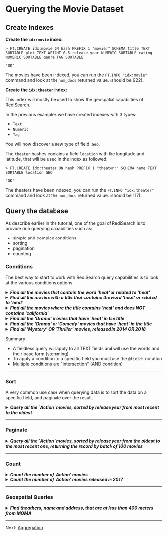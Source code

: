 # Querying the Movie Dataset

## Create Indexes


**Create the `idx:movie` index:**

```
> FT.CREATE idx:movie ON hash PREFIX 1 "movie:" SCHEMA title TEXT SORTABLE plot TEXT WEIGHT 0.5 release_year NUMERIC SORTABLE rating NUMERIC SORTABLE genre TAG SORTABLE

"OK"
```

The movies have been indexed, you can run the `FT.INFO "idx:movie"` command and look at the `num_docs` returned value. (should be 922).

**Create the `idx:theater` index:**

This index will mostly be used to show the geospatial capabilties of RediSearch.

In the previous examples we have created indexes with 3 types:

* `Text`
* `Numeric`
* `Tag`

You will now discover a new type of field: `Geo`.

The `theater` hashes contains a field `location` with the longitude and latitude, that will be used in the index as followed:

```
> FT.CREATE idx:theater ON hash PREFIX 1 "theater:" SCHEMA name TEXT SORTABLE location GEO

"OK"
```

The theaters have been indexed, you can run the `FT.INFO "idx:theater"` command and look at the `num_docs` returned value. (should be 117).

## Query the database

As describe earlier in the tutorial, one of the goal of RediSearch is to provide rich querying capabilities such as:

* simple and complex conditions
* sorting
* pagination
* counting


### Conditions

The best way to start to work with RediSearch queriy capabilities is to look at the various conditions options.


<details> 
  <summary>
  <i><b>
  Find all the movies that contain the word 'heat' or related to 'heat'
  </b></i>
  </summary>

```
> FT.SEARCH "idx:movie" "heat" RETURN 2 title plot

1) (integer) 4
2) "movie:1141"
3) 1) "title"
   2) "Heat"
   3) "plot"
   4) "A group of professional bank robbers start to feel the heat from police when they unknowingly leave a clue at their latest heist."
4) "movie:818"
5) 1) "title"
   2) "California Heat"
   3) "plot"
   4) "A lifeguard bets he can be true to just one woman."
6) "movie:736"
7) 1) "title"
   2) "Chicago Justice"
   3) "plot"
   4) "The State's Attorney's dedicated team of prosecutors and investigators navigates heated city politics and controversy head-on,while fearlessly pursuing justice."
8) "movie:1109"
9) 1) "title"
   2) "Love & Hip Hop: Miami"
   3) "plot"
   4) "'Love and Hip Hop Miami' turns up the heat and doesn't hold back in making the 305 the place to be. Multi-platinum selling hip-hop legend Trick Daddy is back in the studio collaborating ..."

```

The first line contains the number of documents (`4`) that matche the query condition, then the list of movies.

This query is a "fieldless" condition, this means that the query engine has:
* search into all the TEXT fields of the index(`title` and `plot`)
* for the word `heat` and related words, this is why the movie:736 is returned since it has the word `heated` in the plot ([stemming](https://oss.redislabs.com/redisearch/Stemming/))
* returned the result sorted by the score, remember that the title as a weigt of 1.0, and the plot a weight of 0.5. So when the word or related words are found in the title the score is bigger.
---
</details>



<details> 
  <summary>
  <i><b>
    Find all the movies with a title that contains the word 'heat' or related to 'heat'
  </b></i>
  </summary>

In this case you have to set the criteria to a the field title using the `@title` notation.

```
> FT.SEARCH "idx:movie" "@title:heat" RETURN 2 title plot
1) (integer) 2
2) "movie:1141"
3) 1) "title"
   2) "Heat"
   3) "plot"
   4) "A group of professional bank robbers start to feel the heat from police when they unknowingly leave a clue at their latest heist."
4) "movie:818"
5) 1) "title"
   2) "California Heat"
   3) "plot"
   4) "A lifeguard bets he can be true to just one woman."

```

So only 2 movies are returned.

---
</details>


<details> 
  <summary>
  <i><b>
  Find all the movies where the title contains 'heat' and does NOT contains 'california'
  </b></i>
  </summary>

For this you add parenthesis around the field condition and add the `-` sign to 'california'.

```
> FT.SEARCH "idx:movie" "@title:(heat -california)" RETURN 2 title plot
1) (integer) 1
2) "movie:1141"
3) 1) "title"
   2) "Heat"
   3) "plot"
   4) "A group of professional bank robbers start to feel the heat from police when they unknowingly leave a clue at their latest heist."

```

Only one movie is returned.

If you do not put the `( .. )` the `-california` condition will be applied to all the text fields.

You can do a test with the  folllowing queries:

```
> FT.SEARCH "idx:movie" "@title:(heat -woman)" RETURN 2 title plot
```

```
> FT.SEARCH "idx:movie" "@title:heat -woman" RETURN 2 title plot
```

As you can see the first query only search for woman in the title and return two movies "Heat" and "California Heat", where the second queries will eliminate "California Heat" from the list since the plot contains the word `woman`.

---
</details>



<details> 
  <summary>
  <i><b>
  Find all the 'Drama' movies that have 'heat' in the title
  </b></i>
  </summary>

As you have seen earlier the movie index contains the:
* the `title` and plot as TEXT
* the `genre` as TAG.

You have seen ealier how to put a condition to a TEXT field.

The [TAG](https://oss.redislabs.com/redisearch/Tags/) is a little bit different as the index engine does not do any stemming.

To set a condition on this field you must use the `@field:{value}` notation, the `{...}` indicates that it is a TAG condition


```
>  FT.SEARCH "idx:movie" "@title:(heat) @genre:{Drama} " RETURN 3 title plot genre
1) (integer) 1
2) "movie:1141"
3) 1) "title"
   2) "Heat"
   3) "plot"
   4) "A group of professional bank robbers start to feel the heat from police when they unknowingly leave a clue at their latest heist."
   5) "genre"
   6) "Drama"
```

As you can see this query is applying for condition on two different fields with a exact match on the TAG.

TAG is the structure to use when you want to do exact match condition on string/words.
---
</details>


<details> 
  <summary>
  <i><b>
  Find all the 'Drama' or 'Comedy' movies that have 'heat' in the title
  </b></i>
  </summary>

This is very similar to the previous query, you can pass a list of value with the `|` to represent the OR.


```
> FT.SEARCH "idx:movie" "@title:(heat)  @genre:{Drama|Comedy} " RETURN 3 title plot genre

1) (integer) 2
2) "movie:1141"
3) 1) "title"
   2) "Heat"
   3) "plot"
   4) "A group of professional bank robbers start to feel the heat from police when they unknowingly leave a clue at their latest heist."
   5) "genre"
   6) "Drama"
4) "movie:818"
5) 1) "title"
   2) "California Heat"
   3) "plot"
   4) "A lifeguard bets he can be true to just one woman."
   5) "genre"
   6) "Comedy"
```


You can also put the '|' between all the condition to search for example all the movies that have "heat" in the title, or that are Comedy or that are Drama. The query will look like:

```
FT.SEARCH "idx:movie" "@title:(heat) | @genre:{Drama|Comedy} " RETURN 3 title plot genre
```

---
</details>


<details> 
  <summary>
  <i><b>Find all 'Mystery' OR 'Thriller' movies, released in 2014 OR 2018</b></i>
  </summary>

In this query, the new item is the query on a numeric field (release_year).

like before, for the condition you have to use the `@field:` notation, but for a numeric field you have to put the interval of the condition.

In this query it will be twao condition with a OR (`|`).

```
> FT.SEARCH "idx:movie" "@genre:{Mystery|Thriller} (@release_year:[2018 2018] | @release_year:[2014 2014] )"   RETURN 3 title release_year genre

1) (integer) 3
2) "movie:461"
3) 1) "title"
   2) "The Boat ()"
   3) "release_year"
   4) "2018"
   5) "genre"
   6) "Mystery"
4) "movie:65"
5) 1) "title"
   2) "The Loft"
   3) "release_year"
   4) "2014"
   5) "genre"
   6) "Mystery"
6) "movie:989"
7) 1) "title"
   2) "Los Angeles Overnight"
   3) "release_year"
   4) "2018"
   5) "genre"
   6) "Thriller"
```


---
</details>

Summary

* A fieldless query will apply to all TEXT fields and will use the words and their base form (stemming)
* To apply a condition to a specific field you must use the `@field:` notation
* Multiple conditions are "intersection" (AND condition)

----
### Sort

A very common use case when querying data is to sort the data on a specific field, and paginate over the result.

<details> 
  <summary>
  <i><b>Query all the `Action` movies, sorted by release year from most recent to the oldest</b></i>
  </summary>

```
> FT.SEARCH "idx:movie" "@genre:{Action}"  SORTBY release_year DESC RETURN 2 title release_year
 1) (integer) 186
 2) "movie:360"
 3) 1) "release_year"
    2) "2019"
    3) "title"
    4) "Spider-Man: Far from Home"
 ...
20) "movie:278"
21) 1) "release_year"
    2) "2016"
    3) "title"
    4) "Mechanic: Resurrection"
```

The first line contains the number of documents (`186`) that matche the query condition, the the list of movies.

The FT.SEARCH command by default returns the first 10 documents, you will see in the next query how to paginate.


---
</details>

----
### Paginate


<details> 
  <summary>
  <i><b>Query all the `Action` movies, sorted by release year from the oldest to the most recent one, returning the record by batch of 100 movies</b></i>
  </summary>

```
> FT.SEARCH "idx:movie" "@genre:{Action}" LIMIT 0 100  SORTBY release_year ASC RETURN 2 title release_year
  1) (integer) 186
  2) "movie:892"
  3) 1) "release_year"
     2) "1966"
     3) "title"
     4) "Texas,Adios"
...  
200) "movie:12"
201) 1) "release_year"
     2) "2014"
     3) "title"
     4) "Fury"
```

The result is very similar to the previous query:
* 186 document found
* the first document is the older one, released in 1966
* the latest movie of the batch is released in 2014


To paginate to the next batch you need to change the limit as follow:

```
> FT.SEARCH "idx:movie" "@genre:{Action}" LIMIT 100 200  SORTBY release_year ASC RETURN 2 title release_year
```
---
</details>


----
### Count


<details> 
  <summary>
  <i><b>Count the number of 'Action' movies</b></i>
  </summary>

  Based on the sample queries that you have seen earlier, if you put the `LIMIT 0 0` it will give you the number of document based on the query condition.

```
> FT.SEARCH "idx:movie" "@genre:{Action}" LIMIT 0 0

1) (integer) 186
```
---
</details>


<details> 
  <summary>
  <i><b>Count the number of 'Action' movies released in 2017 </b></i>
  </summary>

  Based on the sample queries that you have seen earlier, if you put the `LIMIT 0 0` it will give you the number of document based on the query condition.

```
> FT.SEARCH "idx:movie" "@genre:{Action}" FILTER release_year 2017 2017 LIMIT 0 0

1) (integer) 5
```

You can also use the following syntax:

```
> FT.SEARCH "idx:movie" "@genre:{Action} @release_year:[2017 2017]" LIMIT 0 0

1) (integer) 5
```

---
</details>


----
### Geospatial Queries

<details> 
  <summary>
  <i><b>Find theathers, name and address, that are at less than 400 meters from MOMA</b></i>
  </summary>

Suppose you are at the MOMA, located at "11 W 53rd St, New York", and you want to find all the theaters located in a 400m radius.

For this you need to gather the location `-73.9798156,40.7614367` (long/lat) of your current location, and execute the following query:

```
> FT.SEARCH "idx:theater" "@location:[-73.9798156 40.7614367 400 m]" RETURN 2 name address

1) (integer) 5
 2) "theater:30"
 3) 1) "name"
    2) "Ed Sullivan Theater"
    3) "address"
    4) "1697 Broadway"
...
10) "theater:115"
11) 1) "name"
    2) "Winter Garden Theatre"
    3) "address"
    4) "1634 Broadway"
```

---
</details>



----
Next: [Aggregation](008-aggregation.md)